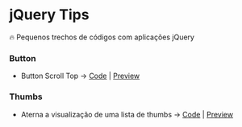 # jQuery Tips
:fire: Pequenos trechos de códigos com aplicações jQuery

### Button
- Button Scroll Top -> [Code](https://github.com/theandersonn/jquery-tips/blob/master/tips/hide-show-thumb-list.html) | [Preview](http://htmlpreview.github.io/?https://raw.githubusercontent.com/theandersonn/jquery-tips/master/tips/hide-show-thumb-list.html) 

### Thumbs
- Aterna a visualização de uma lista de thumbs -> [Code](https://github.com/theandersonn/jquery-tips/blob/master/tips/hide-show-thumb-list.html) | [Preview](http://htmlpreview.github.io/?https://raw.githubusercontent.com/theandersonn/jquery-tips/master/tips/hide-show-thumb-list.html)